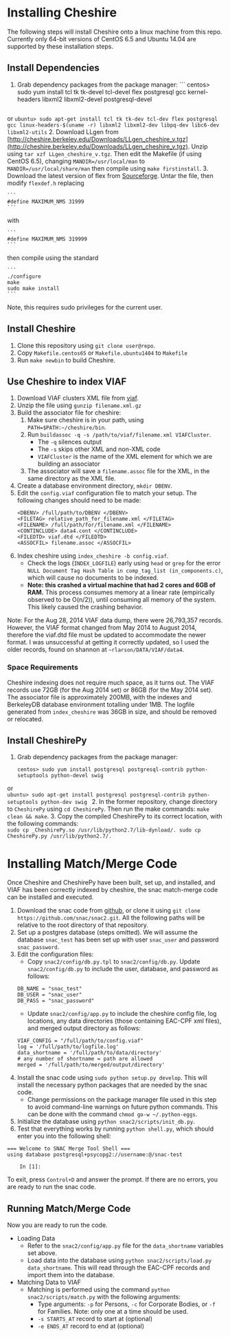 Installing Cheshire
===========================

The following steps will install Cheshire onto a linux machine from this repo.  Currently only 64-bit versions of CentOS 6.5 and Ubuntu 14.04 are supported by these installation steps.

Install Dependencies
------------------------

1. Grab dependency packages from the package manager:
        ```
        centos> sudo yum install tcl tk tk-devel tcl-devel flex postgresql gcc kernel-headers libxml2 libxml2-devel postgresql-devel
	```
or
	```
        ubuntu> sudo apt-get install tcl tk tk-dev tcl-dev flex postgresql gcc linux-headers-$(uname -r) libxml2 libxml2-dev libpq-dev libc6-dev libxml2-utils
        ```
2. Download LLgen from [http://cheshire.berkeley.edu/Downloads/LLgen_cheshire_v.tgz](http://cheshire.berkeley.edu/Downloads/LLgen_cheshire_v.tgz).  Unzip using `tar xzf LLgen_cheshire_v.tgz`.  Then edit the Makefile (if using CentOS 6.5), changing
        ```
	MANDIR=/usr/local/man
        ```
to
        ```
	MANDIR=/usr/local/share/man
        ```
then compile using `make firstinstall`.
3. Download the latest version of flex from [Sourceforge](http://sourceforge.net/projects/flex/).  Untar the file, then modify `flexdef.h` replacing

	```
	#define MAXIMUM_NMS 31999
	```
with

	```
	#define MAXIMUM_NMS 319999
	```
then compile using the standard

	```
	./configure
	make
	sudo make install
	```
Note, this requires sudo privileges for the current user.

Install Cheshire
--------------------

1. Clone this repository using `git clone user@repo`.
2. Copy `Makefile.centos65` or `Makefile.ubuntu1404` to `Makefile`
3. Run `make newbin` to build Cheshire.

Use Cheshire to index VIAF
----------------------

1. Download VIAF clusters XML file from [viaf](http://viaf.org/viaf/data/).
2. Unzip the file using `gunzip filename.xml.gz`
3. Build the associator file for cheshire:
	1. Make sure cheshire is in your path, using `PATH=$PATH:~/cheshire/bin`.
	2. Run `buildassoc -q -s /path/to/viaf/filename.xml VIAFCluster`.
		* The `-q` silences output
		* The `-s` skips other XML and non-XML code
		* `VIAFCluster` is the name of the XML element for which we are building an associator
	3. The associator will save a `filename.assoc` file for the XML, in the same directory as the XML file.
4. Create a database environment directory, `mkdir DBENV`.
5. Edit the `config.viaf` configuration file to match your setup.  The following changes should need to be made:  
	```
	<DBENV> /full/path/to/DBENV </DBENV>
	<FILETAG> relative_path_for_filename.xml </FILETAG>
	<FILENAME> /full/path/for/filename.xml </FILENAME>
	<CONTINCLUDE> data4.cont </CONTINCLUDE>
	<FILEDTD> viaf.dtd </FILEDTD>
	<ASSOCFIL> filename.assoc </ASSOCFIL>
	```
6. Index cheshire using `index_cheshire -b config.viaf`.
	* Check the logs (`INDEX_LOGFILE`) early using `head` or `grep` for the error `NULL Document Tag Hash Table in comp_tag_list (in_components.c)`, which will cause no documents to be indexed.
	* **Note: this crashed a virtual machine that had 2 cores and 6GB of RAM.** This process consumes memory at a linear rate (empirically observed to be O(n/2)), until consuming all memory of the system.  This likely caused the crashing behavior.

Note: For the Aug 28, 2014 VIAF data dump, there were 26,793,357 records.  However, the VIAF format changed from May 2014 to August 2014, therefore the viaf.dtd file must be updated to accommodate the newer format.  I was unsuccessful at getting it correctly updated, so I used the older records, found on shannon at `~rlarson/DATA/VIAF/data4`.

### Space Requirements

Cheshire indexing does not require much space, as it turns out.  The VIAF records use 72GB (for the Aug 2014 set) or 86GB (for the May 2014 set).  The associator file is approximately 200MB, with the indexes and BerkeleyDB database environment totalling under 1MB.  The logfile generated from `index_cheshire` was 36GB in size, and should be removed or relocated.

Install CheshirePy
--------------------------------

1. Grab dependency packages from the package manager:  
	```
	centos> sudo yum install postgresql postgresql-contrib python-setuptools python-devel swig
	```
or  
	```
	ubuntu> sudo apt-get install postgresql postgresql-contrib python-setuptools python-dev swig 
	```
2. In the former repository, change directory to `CheshirePy` using `cd CheshirePy`.  Then run the make commands: `make clean && make`.
3. Copy the compiled CheshirePy to its correct location, with the following commands:  
	```
	sudo cp _CheshirePy.so /usr/lib/python2.7/lib-dynload/.
	sudo cp CheshirePy.py /usr/lib/python2.7/.
	```


Installing Match/Merge Code
================================

Once Cheshire and CheshirePy have been built, set up, and installed, and VIAF has been correctly indexed by cheshire, the snac match-merge code can be installed and executed.

1. Download the snac code from [github](https://github.com/snac/snac2), or clone it using `git clone https://github.com/snac/snac2.git`.  All the following paths will be relative to the root directory of that repository.
2. Set up a postgres database (steps omitted).  We will assume the database `snac_test` has been set up with user `snac_user` and password `snac_password`.
3. Edit the configuration files:
	* Copy `snac2/config/db.py.tpl` to `snac2/config/db.py`.  Update `snac2/config/db.py` to include the user, database, and password as follows:  
	```
	DB_NAME = "snac_test"
	DB_USER = "snac_user"
	DB_PASS = "snac_password"
	```
	* Update `snac2/config/app.py` to include the cheshire config file, log locations, any data directories (those containing EAC-CPF xml files), and merged output directory as follows:  
	```
	VIAF_CONFIG = "/full/path/to/config.viaf"
	log = '/full/path/to/logfile.log'
	data_shortname = '/full/path/to/data/directory'
	# any number of shortname = path are allowed
	merged = '/full/path/to/merged/output/directory'
	```
4. Install the snac code using `sudo python setup.py develop`.  This will install the necessary python packages that are needed by the snac code.
	* Change permissions on the package manager file used in this step to avoid command-line warnings on future python commands.  This can be done with the command `chmod go-w ~/.python-eggs`.
5. Initialize the database using `python snac2/scripts/init_db.py`.
6. Test that everything works by running `python shell.py`, which should enter you into the following shell:  
```
=== Welcome to SNAC Merge Tool Shell ===
using database postgresql+psycopg2://username:@/snac-test
	 
	In [1]: 
```
To exit, press `Control+D` and answer the prompt.  If there are no errors, you are ready to run the snac code.

Running Match/Merge Code
------------------------

Now you are ready to run the code.

* Loading Data
	* Refer to the `snac2/config/app.py` file for the `data_shortname` variables set above.
	* Load data into the database using `python snac2/scripts/load.py data_shortname`.  This will read through the EAC-CPF records and import them into the database.
* Matching Data to VIAF
	* Matching is performed using the command `python snac2/scripts/match.py` with the following arguments:
		* Type arguments: `-p` for Persons, `-c` for Corporate Bodies, or `-f` for Families.  Note: only one at a time should be used.
		* `-s STARTS_AT` record to start at (optional)
		* `-e ENDS_AT` record to end at (optional)
